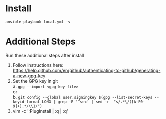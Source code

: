 # Install
`ansible-playbook local.yml -v`

# Additional Steps

Run these additional steps after install


1. Follow instructions here: https://help.github.com/en/github/authenticating-to-github/generating-a-new-gpg-key
2. Set the GPG key in git  
    a. `gpg --import <gpg-key-file>`  
    or  
    b. `git config --global user.signingkey $(gpg --list-secret-keys --keyid-format LONG | grep -E '^sec' | sed -r  "s/.*\/([A-F0-9]+).*/\\1/")`
3. vim -c ':PlugInstall | :q | :q'
